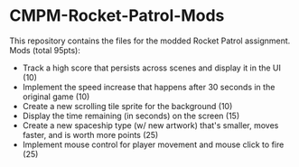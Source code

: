 # CMPM-Rocket-Patrol-Mods
This repository contains the files for the modded Rocket Patrol assignment.  
Mods (total 95pts):  
- Track a high score that persists across scenes and display it in the UI (10)
- Implement the speed increase that happens after 30 seconds in the original game (10)
- Create a new scrolling tile sprite for the background (10)
- Display the time remaining (in seconds) on the screen (15)
- Create a new spaceship type (w/ new artwork) that's smaller, moves faster, and is worth more points (25)
- Implement mouse control for player movement and mouse click to fire (25)
